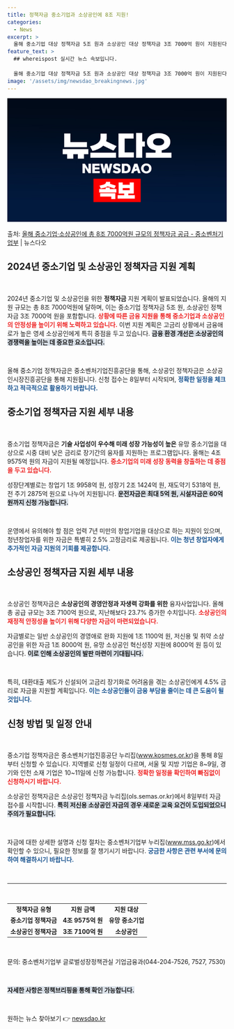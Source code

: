 ```yaml
---
title: 정책자금 중소기업과 소상공인에 8조 지원!
categories:
  - News
excerpt: >
  올해 중소기업 대상 정책자금 5조 원과 소상공인 대상 정책자금 3조 7000억 원이 지원된다. 중소벤처기업부…
feature_text: >
  ## whereispost 실시간 뉴스 속보입니다.

  올해 중소기업 대상 정책자금 5조 원과 소상공인 대상 정책자금 3조 7000억 원이 지원된다. 중소벤처기업부…
image: '/assets/img/newsdao_breakingnews.jpg'
---
```


![뉴스다오 속보](/assets/img/newsdao_breakingnews.jpg)

<p>출처: <a href="https://newsdao.kr/2923" rel="dofollow">올해 중소기업·소상공인에 총 8조 7000억원 규모의 정책자금 공급 - 중소벤처기업부</a> | 뉴스다오</p>

<h2 data-ke-size="size26">2024년 중소기업 및 소상공인 정책자금 지원 계획</h2>

<p data-ke-size="size16">&nbsp;</p>

2024년 중소기업 및 소상공인을 위한 <b>정책자금</b> 지원 계획이 발표되었습니다. 올해의 지원 규모는 총 8조 7000억원에 달하며, 이는 중소기업 정책자금 5조 원, 소상공인 정책자금 3조 7000억 원을 포함합니다. <b><span style="color: #ee2323;">상황에 따른 금융 지원을 통해 중소기업과 소상공인의 안정성을 높이기 위해 노력하고 있습니다.</span></b> 이번 지원 계획은 고금리 상황에서 금융애로가 높은 영세 소상공인에게 특히 중점을 두고 있습니다. <b><span style="background-color: #21538527;">금융 환경 개선은 소상공인의 경쟁력을 높이는 데 중요한 요소입니다.</span></b> 

<p data-ke-size="size16">&nbsp;</p>

올해 중소기업 정책자금은 중소벤처기업진흥공단을 통해, 소상공인 정책자금은 소상공인시장진흥공단을 통해 지원됩니다. 신청 접수는 8일부터 시작되며, <b><span style="color: #1a5490;">정확한 일정을 체크하고 적극적으로 활용하기 바랍니다.</span></b>

<h2 data-ke-size="size26">중소기업 정책자금 지원 세부 내용</h2>

<p data-ke-size="size16">&nbsp;</p>

중소기업 정책자금은 <b>기술 사업성이 우수해 미래 성장 가능성이 높은</b> 유망 중소기업을 대상으로 시중 대비 낮은 금리로 장기간의 융자를 지원하는 프로그램입니다. 올해는 4조 9575억 원의 자금이 지원될 예정입니다. <b><span style="color: #ee2323;">중소기업의 미래 성장 동력을 창출하는 데 중점을 두고 있습니다.</span></b> 

성장단계별로는 창업기 1조 9958억 원, 성장기 2조 1424억 원, 재도약기 5318억 원, 전 주기 2875억 원으로 나누어 지원됩니다. <b><span style="background-color: #21538527;">운전자금은 최대 5억 원, 시설자금은 60억 원까지 신청 가능합니다.</span></b>

<p data-ke-size="size16">&nbsp;</p>

운영에서 유의해야 할 점은 업력 7년 미만의 창업기업을 대상으로 하는 지원이 있으며, 청년창업자를 위한 자금은 특별히 2.5% 고정금리로 제공됩니다. <b><span style="color: #1a5490;">이는 청년 창업자에게 추가적인 자금 지원의 기회를 제공합니다.</span></b>

<h2 data-ke-size="size26">소상공인 정책자금 지원 세부 내용</h2>

<p data-ke-size="size16">&nbsp;</p>

소상공인 정책자금은 <b>소상공인의 경영안정과 자생력 강화를 위한</b> 융자사업입니다. 올해 총 공급 규모는 3조 7100억 원으로, 지난해보다 23.7% 증가한 수치입니다. <b><span style="color: #ee2323;">소상공인의 재정적 안정성을 높이기 위해 다양한 자금이 마련되었습니다.</span></b> 

자금별로는 일반 소상공인의 경영애로 완화 지원에 1조 1100억 원, 저신용 및 취약 소상공인을 위한 자금 1조 8000억 원, 유망 소상공인 혁신성장 지원에 8000억 원 등이 있습니다. <b><span style="background-color: #21538527;">이로 인해 소상공인의 발판 마련이 기대됩니다.</span></b>

<p data-ke-size="size16">&nbsp;</p>

특히, 대환대출 제도가 신설되어 고금리 장기화로 어려움을 겪는 소상공인에게 4.5% 금리로 자금을 지원할 계획입니다. <b><span style="color: #1a5490;">이는 소상공인들이 금융 부담을 줄이는 데 큰 도움이 될 것입니다.</span></b>

<h2 data-ke-size="size26">신청 방법 및 일정 안내</h2>

<p data-ke-size="size16">&nbsp;</p>

중소기업 정책자금은 중소벤처기업진흥공단 누리집(www.kosmes.or.kr)을 통해 8일부터 신청할 수 있습니다. 지역별로 신청 일정이 다르며, 서울 및 지방 기업은 8~9일, 경기와 인천 소재 기업은 10~11일에 신청 가능합니다. <b><span style="color: #ee2323;">정확한 일정을 확인하여 빠짐없이 신청하시기 바랍니다.</span></b>

소상공인 정책자금은 소상공인 정책자금 누리집(ols.semas.or.kr)에서 8일부터 자금 접수를 시작합니다. <b><span style="background-color: #21538527;">특히 저신용 소상공인 자금의 경우 새로운 교육 요건이 도입되었으니 주의가 필요합니다.</span></b>

<p data-ke-size="size16">&nbsp;</p>

자금에 대한 상세한 설명과 신청 절차는 중소벤처기업부 누리집(www.mss.go.kr)에서 확인할 수 있으니, 필요한 정보를 잘 챙기시기 바랍니다. <b><span style="color: #1a5490;">궁금한 사항은 관련 부서에 문의하여 해결하시기 바랍니다.</span></b>

<p data-ke-size="size16">&nbsp;</p>

<hr>

<p data-ke-size="size16">&nbsp;</p>

<table style="border-collapse: collapse; width: 100%;">
  <tbody>
    <tr>
      <td style="text-align: center; height: 17px;"><b>정책자금 유형</b></td>
      <td style="text-align: center; height: 17px;"><b>지원 금액</b></td>
      <td style="text-align: center; height: 17px;"><b>지원 대상</b></td>
    </tr>
    <tr>
      <td style="text-align: center; height: 17px;"><b>중소기업 정책자금</b></td>
      <td style="text-align: center; height: 17px;"><b>4조 9575억 원</b></td>
      <td style="text-align: center; height: 17px;"><b>유망 중소기업</b></td>
    </tr>
    <tr>
      <td style="text-align: center; height: 17px;"><b>소상공인 정책자금</b></td>
      <td style="text-align: center; height: 17px;"><b>3조 7100억 원</b></td>
      <td style="text-align: center; height: 17px;"><b>소상공인</b></td>
    </tr>
  </tbody>
</table>

<p data-ke-size="size16">&nbsp;</p>

문의: 중소벤처기업부 글로벌성장정책관실 기업금융과(044-204-7526, 7527, 7530)

<p data-ke-size="size16">&nbsp;</p>

<b><span style="background-color: #21538527;">자세한 사항은 정책브리핑을 통해 확인 가능합니다.</span></b> 

<p data-ke-size="size16">&nbsp;</p> 

원하는 뉴스 찾아보기 👉 <a href="https://newsdao.kr" rel="dofollow">newsdao.kr</a>


